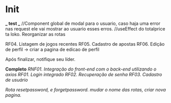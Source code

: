 # Init

**_ test _**
//Component global de modal para o usuario, caso haja uma error nas request ele vai mostrar ao usuario esses erros.
//useEffect do totalprice ta loko.
Reorganizar as rotas

RF04. Listagem de jogos recentes
RF05. Cadastro de apostas
RF06. Edição de perfil -> criar a pagina de edicao de perfil

Após finalizar, notifique seu líder.

**Completo**
_RNF01. Integração do front-end com o back-end utilizando o axios_
_RF01. Login integrado_
_RF02. Recuperação de senha_
_RF03. Cadastro de usuário_

_Rota resetpassword, e forgetpassword. mudar o nome das rotas, criar nova pagina._
